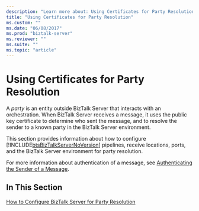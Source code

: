 ```yaml
---
description: "Learn more about: Using Certificates for Party Resolution"
title: "Using Certificates for Party Resolution"
ms.custom: ""
ms.date: "06/08/2017"
ms.prod: "biztalk-server"
ms.reviewer: ""
ms.suite: ""
ms.topic: "article"
---
```

# Using Certificates for Party Resolution
A *party* is an entity outside BizTalk Server that interacts with an orchestration. When BizTalk Server receives a message, it uses the public key certificate to determine who sent the message, and to resolve the sender to a known party in the BizTalk Server environment.  
  
 This section provides information about how to configure [!INCLUDE[btsBizTalkServerNoVersion](../includes/btsbiztalkservernoversion-md.md)] pipelines, receive locations, ports, and the BizTalk Server environment for party resolution.  
  
 For more information about authentication of a message, see [Authenticating the Sender of a Message](../core/authenticating-the-sender-of-a-message.md).  
  
## In This Section  
 [How to Configure BizTalk Server for Party Resolution](../core/how-to-configure-biztalk-server-for-party-resolution.md)
